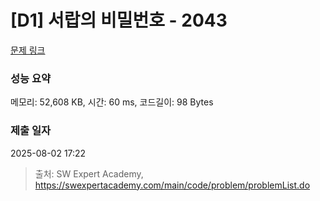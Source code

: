 # [D1] 서랍의 비밀번호 - 2043 

[문제 링크](https://swexpertacademy.com/main/code/problem/problemDetail.do?contestProbId=AV5QJ_8KAx8DFAUq) 

### 성능 요약

메모리: 52,608 KB, 시간: 60 ms, 코드길이: 98 Bytes

### 제출 일자

2025-08-02 17:22



> 출처: SW Expert Academy, https://swexpertacademy.com/main/code/problem/problemList.do